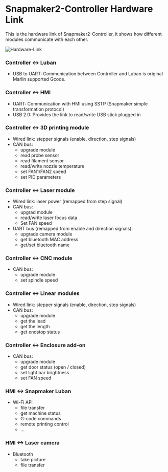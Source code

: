 # Snapmaker2-Controller Hardware Link 

This is the hardware link of Snapmaker2-Controller, it shows how different modules communicate with each other.

![Hardware-Link](https://user-images.githubusercontent.com/3749551/98462552-0d10bb00-21f0-11eb-84d1-36e81ff4741e.png)

### Controller <-> Luban

- USB to UART: Communication between Controller and Luban is original Marlin supported Gcode.

### Controller <-> HMI

- UART: Communication with HMI using SSTP (Snapmaker simple transformation protocol)
- USB 2.0: Provides the link to read/write USB stick plugged in

### Controller <-> 3D printing module

- Wired link: stepper signals (enable, direction, step signals)
- CAN bus:
    - upgrade module
    - read probe sensor
    - read filament sensor
    - read/write nozzle temperature
    - set FAN1/FAN2 speed
    - set PID parameters

### Controller <-> Laser module

- Wired link: laser power (remapped from step signal)
- CAN bus:
    - upgrad module
    - read/write laser focus data
    - Set FAN speed
- UART bus (remapped from enable and direction signals):
    - upgrade camera module
    - get bluetooth MAC address
    - get/set bluetooth name

### Controller <-> CNC module

- CAN bus:
    - upgrade module
    - set spindle speed

### Controller <-> Linear modules

- Wired link: stepper signals (enable, direction, step signals)
- CAN bus:
    - upgrade module
    - get the lead
    - get the length
    - get endstop status

### Controller <-> Enclosure add-on

- CAN bus:
    - upgrade module
    - get door status (open / closed)
    - set light bar brightness
    - set FAN speed

### HMI <-> Snapmaker Luban

- Wi-Fi API
    - file transfer
    - get machine status
    - G-code commands
    - remote printing control
    - ...

### HMI <-> Laser camera

- Bluetooth
    - take picture
    - file transfer
